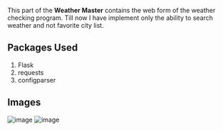 This part of the **Weather Master** contains the web form of the weather checking program.
Till now I have implement only the ability to search weather and not favorite city list.
## Packages Used
1. Flask
2. requests
3. configparser

## Images
![image](https://github.com/dev-world-rohit/infotrixs/assets/136791205/162f8862-7bfb-4ef2-9938-7719eb736f98)
![image](https://github.com/dev-world-rohit/infotrixs/assets/136791205/2f85d842-c6d6-4bf2-b38a-d569f24f9100)
